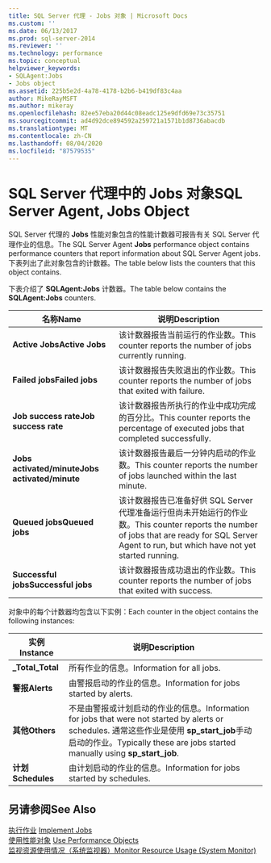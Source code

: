 ```yaml
---
title: SQL Server 代理 - Jobs 对象 | Microsoft Docs
ms.custom: ''
ms.date: 06/13/2017
ms.prod: sql-server-2014
ms.reviewer: ''
ms.technology: performance
ms.topic: conceptual
helpviewer_keywords:
- SQLAgent:Jobs
- Jobs object
ms.assetid: 225b5e2d-4a78-4178-b2b6-b419df83c4aa
author: MikeRayMSFT
ms.author: mikeray
ms.openlocfilehash: 82ee57eba20d44c08eadc125e9dfd69e73c35751
ms.sourcegitcommit: ad4d92dce894592a259721a1571b1d8736abacdb
ms.translationtype: MT
ms.contentlocale: zh-CN
ms.lasthandoff: 08/04/2020
ms.locfileid: "87579535"
---
```

# <a name="sql-server-agent-jobs-object"></a><span data-ttu-id="2cb37-102">SQL Server 代理中的 Jobs 对象</span><span class="sxs-lookup"><span data-stu-id="2cb37-102">SQL Server Agent, Jobs Object</span></span>
  <span data-ttu-id="2cb37-103">SQL Server 代理的 **Jobs** 性能对象包含的性能计数器可报告有关 SQL Server 代理作业的信息。</span><span class="sxs-lookup"><span data-stu-id="2cb37-103">The SQL Server Agent **Jobs** performance object contains performance counters that report information about SQL Server Agent jobs.</span></span> <span data-ttu-id="2cb37-104">下表列出了此对象包含的计数器。</span><span class="sxs-lookup"><span data-stu-id="2cb37-104">The table below lists the counters that this object contains.</span></span>  
  
 <span data-ttu-id="2cb37-105">下表介绍了 **SQLAgent:Jobs** 计数器。</span><span class="sxs-lookup"><span data-stu-id="2cb37-105">The table below contains the **SQLAgent:Jobs** counters.</span></span>  
  
|<span data-ttu-id="2cb37-106">名称</span><span class="sxs-lookup"><span data-stu-id="2cb37-106">Name</span></span>|<span data-ttu-id="2cb37-107">说明</span><span class="sxs-lookup"><span data-stu-id="2cb37-107">Description</span></span>|  
|----------|-----------------|  
|<span data-ttu-id="2cb37-108">**Active Jobs**</span><span class="sxs-lookup"><span data-stu-id="2cb37-108">**Active Jobs**</span></span>|<span data-ttu-id="2cb37-109">该计数器报告当前运行的作业数。</span><span class="sxs-lookup"><span data-stu-id="2cb37-109">This counter reports the number of jobs currently running.</span></span>|  
|<span data-ttu-id="2cb37-110">**Failed jobs**</span><span class="sxs-lookup"><span data-stu-id="2cb37-110">**Failed jobs**</span></span>|<span data-ttu-id="2cb37-111">该计数器报告失败退出的作业数。</span><span class="sxs-lookup"><span data-stu-id="2cb37-111">This counter reports the number of jobs that exited with failure.</span></span>|  
|<span data-ttu-id="2cb37-112">**Job success rate**</span><span class="sxs-lookup"><span data-stu-id="2cb37-112">**Job success rate**</span></span>|<span data-ttu-id="2cb37-113">该计数器报告所执行的作业中成功完成的百分比。</span><span class="sxs-lookup"><span data-stu-id="2cb37-113">This counter reports the percentage of executed jobs that completed successfully.</span></span>|  
|<span data-ttu-id="2cb37-114">**Jobs activated/minute**</span><span class="sxs-lookup"><span data-stu-id="2cb37-114">**Jobs activated/minute**</span></span>|<span data-ttu-id="2cb37-115">该计数器报告最后一分钟内启动的作业数。</span><span class="sxs-lookup"><span data-stu-id="2cb37-115">This counter reports the number of jobs launched within the last minute.</span></span>|  
|<span data-ttu-id="2cb37-116">**Queued jobs**</span><span class="sxs-lookup"><span data-stu-id="2cb37-116">**Queued jobs**</span></span>|<span data-ttu-id="2cb37-117">该计数器报告已准备好供 SQL Server 代理准备运行但尚未开始运行的作业数。</span><span class="sxs-lookup"><span data-stu-id="2cb37-117">This counter reports the number of jobs that are ready for SQL Server Agent to run, but which have not yet started running.</span></span>|  
|<span data-ttu-id="2cb37-118">**Successful jobs**</span><span class="sxs-lookup"><span data-stu-id="2cb37-118">**Successful jobs**</span></span>|<span data-ttu-id="2cb37-119">该计数器报告成功退出的作业数。</span><span class="sxs-lookup"><span data-stu-id="2cb37-119">This counter reports the number of jobs that exited with success.</span></span>|  
  
 <span data-ttu-id="2cb37-120">对象中的每个计数器均包含以下实例：</span><span class="sxs-lookup"><span data-stu-id="2cb37-120">Each counter in the object contains the following instances:</span></span>  
  
|<span data-ttu-id="2cb37-121">实例</span><span class="sxs-lookup"><span data-stu-id="2cb37-121">Instance</span></span>|<span data-ttu-id="2cb37-122">说明</span><span class="sxs-lookup"><span data-stu-id="2cb37-122">Description</span></span>|  
|--------------|-----------------|  
|<span data-ttu-id="2cb37-123">**_Total**</span><span class="sxs-lookup"><span data-stu-id="2cb37-123">**_Total**</span></span>|<span data-ttu-id="2cb37-124">所有作业的信息。</span><span class="sxs-lookup"><span data-stu-id="2cb37-124">Information for all jobs.</span></span>|  
|<span data-ttu-id="2cb37-125">**警报**</span><span class="sxs-lookup"><span data-stu-id="2cb37-125">**Alerts**</span></span>|<span data-ttu-id="2cb37-126">由警报启动的作业的信息。</span><span class="sxs-lookup"><span data-stu-id="2cb37-126">Information for jobs started by alerts.</span></span>|  
|<span data-ttu-id="2cb37-127">**其他**</span><span class="sxs-lookup"><span data-stu-id="2cb37-127">**Others**</span></span>|<span data-ttu-id="2cb37-128">不是由警报或计划启动的作业的信息。</span><span class="sxs-lookup"><span data-stu-id="2cb37-128">Information for jobs that were not started by alerts or schedules.</span></span> <span data-ttu-id="2cb37-129">通常这些作业是使用 **sp_start_job**手动启动的作业。</span><span class="sxs-lookup"><span data-stu-id="2cb37-129">Typically these are jobs started manually using **sp_start_job**.</span></span>|  
|<span data-ttu-id="2cb37-130">**计划**</span><span class="sxs-lookup"><span data-stu-id="2cb37-130">**Schedules**</span></span>|<span data-ttu-id="2cb37-131">由计划启动的作业的信息。</span><span class="sxs-lookup"><span data-stu-id="2cb37-131">Information for jobs started by schedules.</span></span>|  
  
## <a name="see-also"></a><span data-ttu-id="2cb37-132">另请参阅</span><span class="sxs-lookup"><span data-stu-id="2cb37-132">See Also</span></span>  
 <span data-ttu-id="2cb37-133">[执行作业](../../ssms/agent/implement-jobs.md) </span><span class="sxs-lookup"><span data-stu-id="2cb37-133">[Implement Jobs](../../ssms/agent/implement-jobs.md) </span></span>  
 <span data-ttu-id="2cb37-134">[使用性能对象](../../ssms/agent/use-performance-objects.md) </span><span class="sxs-lookup"><span data-stu-id="2cb37-134">[Use Performance Objects](../../ssms/agent/use-performance-objects.md) </span></span>  
 [<span data-ttu-id="2cb37-135">监视资源使用情况（系统监视器）</span><span class="sxs-lookup"><span data-stu-id="2cb37-135">Monitor Resource Usage &#40;System Monitor&#41;</span></span>](monitor-resource-usage-system-monitor.md)  
  
  
